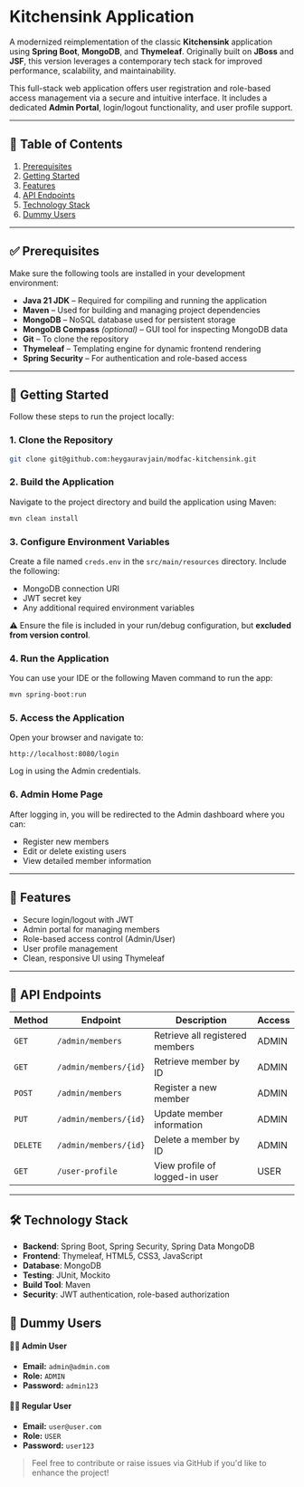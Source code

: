 # Kitchensink Application

A modernized reimplementation of the classic **Kitchensink** application using **Spring Boot**, **MongoDB**, and **Thymeleaf**. Originally built on **JBoss** and **JSF**, this version leverages a contemporary tech stack for improved performance, scalability, and maintainability.

This full-stack web application offers user registration and role-based access management via a secure and intuitive interface. It includes a dedicated **Admin Portal**, login/logout functionality, and user profile support.

---

## 📌 Table of Contents

1. [Prerequisites](#prerequisites)  
2. [Getting Started](#getting-started)  
3. [Features](#features)  
4. [API Endpoints](#api-endpoints)  
5. [Technology Stack](#technology-stack)
6. [Dummy Users](#dummy-users)

---

## ✅ Prerequisites

Make sure the following tools are installed in your development environment:

- **Java 21 JDK** – Required for compiling and running the application  
- **Maven** – Used for building and managing project dependencies  
- **MongoDB** – NoSQL database used for persistent storage  
- **MongoDB Compass** *(optional)* – GUI tool for inspecting MongoDB data  
- **Git** – To clone the repository  
- **Thymeleaf** – Templating engine for dynamic frontend rendering  
- **Spring Security** – For authentication and role-based access  

---

## 🚀 Getting Started

Follow these steps to run the project locally:

### 1. Clone the Repository

```bash
git clone git@github.com:heygauravjain/modfac-kitchensink.git
````

### 2. Build the Application

Navigate to the project directory and build the application using Maven:

```bash
mvn clean install
```

### 3. Configure Environment Variables

Create a file named `creds.env` in the `src/main/resources` directory. Include the following:

* MongoDB connection URI
* JWT secret key
* Any additional required environment variables

⚠️ Ensure the file is included in your run/debug configuration, but **excluded from version control**.

### 4. Run the Application

You can use your IDE or the following Maven command to run the app:

```bash
mvn spring-boot:run
```

### 5. Access the Application

Open your browser and navigate to:

```
http://localhost:8080/login
```

Log in using the Admin credentials.

### 6. Admin Home Page

After logging in, you will be redirected to the Admin dashboard where you can:

* Register new members
* Edit or delete existing users
* View detailed member information

---

## 🧩 Features

* Secure login/logout with JWT
* Admin portal for managing members
* Role-based access control (Admin/User)
* User profile management
* Clean, responsive UI using Thymeleaf

---

## 📡 API Endpoints

| Method   | Endpoint              | Description                     | Access |
| -------- | --------------------- | ------------------------------- | ------ |
| `GET`    | `/admin/members`      | Retrieve all registered members | ADMIN  |
| `GET`    | `/admin/members/{id}` | Retrieve member by ID           | ADMIN  |
| `POST`   | `/admin/members`      | Register a new member           | ADMIN  |
| `PUT`    | `/admin/members/{id}` | Update member information       | ADMIN  |
| `DELETE` | `/admin/members/{id}` | Delete a member by ID           | ADMIN  |
| `GET`    | `/user-profile`       | View profile of logged-in user  | USER   |

---

## 🛠️ Technology Stack

* **Backend**: Spring Boot, Spring Security, Spring Data MongoDB
* **Frontend**: Thymeleaf, HTML5, CSS3, JavaScript
* **Database**: MongoDB
* **Testing**: JUnit, Mockito
* **Build Tool**: Maven
* **Security**: JWT authentication, role-based authorization

## 👥 Dummy Users
#### 👩‍💼 Admin User
- **Email:** `admin@admin.com`  
- **Role:** `ADMIN`  
- **Password:** `admin123`

#### 👨‍💼 Regular User
- **Email:** `user@user.com`  
- **Role:** `USER`  
- **Password:** `user123`


> Feel free to contribute or raise issues via GitHub if you'd like to enhance the project!
